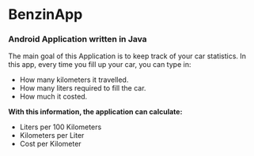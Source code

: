 # BenzinApp

### Android Application written in Java

The main goal of this Application is to keep track of your car statistics. In this app, every time you fill up your car, you can type in:

+ How many kilometers it travelled.
+ How many liters required to fill the car.
+ How much it costed.

**With this information, the application can calculate:**

+ Liters per 100 Kilometers
+ Kilometers per Liter
+ Cost per Kilometer
